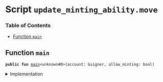 
<a name="SCRIPT"></a>

# Script `update_minting_ability.move`

### Table of Contents

-  [Function `main`](#SCRIPT_main)



<a name="SCRIPT_main"></a>

## Function `main`



<pre><code><b>public</b> <b>fun</b> <a href="#SCRIPT_main">main</a>&lt;unknown#0&gt;(account: &signer, allow_minting: bool)
</code></pre>



<details>
<summary>Implementation</summary>


<pre><code><b>fun</b> <a href="#SCRIPT_main">main</a>&lt;Currency&gt;(account: &signer, allow_minting: bool) {
    <a href="../../modules/doc/libra.md#0x0_Libra_update_minting_ability">Libra::update_minting_ability</a>&lt;Currency&gt;(account, allow_minting)
}
</code></pre>



</details>
